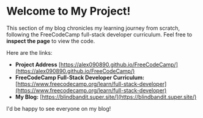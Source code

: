# Welcome to My Project!

This section of my blog chronicles my learning journey from scratch, following the FreeCodeCamp full-stack developer curriculum. Feel free to **inspect the page** to view the code.

Here are the links:
* **Project Address** [https://alex090890.github.io/FreeCodeCamp/](https://alex090890.github.io/FreeCodeCamp/)
* **FreeCodeCamp Full-Stack Developer Curriculum:** [https://www.freecodecamp.org/learn/full-stack-developer](https://www.freecodecamp.org/learn/full-stack-developer)
* **My Blog:** [https://blindbandit.super.site/](https://blindbandit.super.site/)

I'd be happy to see everyone on my blog!